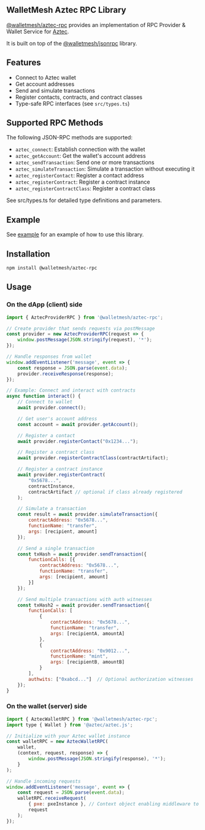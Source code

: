 ## WalletMesh Aztec RPC Library

[@walletmesh/aztec-rpc](https://github.com/WalletMesh/aztec/tree/main/packages/rpc) provides an implementation of
RPC Provider & Wallet Service for [Aztec](https://aztec.network).

It is built on top of the
[@walletmesh/jsonrpc](https://github.com/WalletMesh/wm-core/tree/main/packages/jsonrpc#readme) library.

## Features

- Connect to Aztec wallet
- Get account addresses
- Send and simulate transactions
- Register contacts, contracts, and contract classes
- Type-safe RPC interfaces (see `src/types.ts`)

## Supported RPC Methods

The following JSON-RPC methods are supported:

* `aztec_connect`: Establish connection with the wallet
* `aztec_getAccount`: Get the wallet's account address
* `aztec_sendTransaction`: Send one or more transactions
* `aztec_simulateTransaction`: Simulate a transaction without executing it
* `aztec_registerContact`: Register a contact address
* `aztec_registerContract`: Register a contract instance
* `aztec_registerContractClass`: Register a contract class

See src/types.ts for detailed type definitions and parameters.

## Example

See [example](https://github.com/WalletMesh/aztec/tree/main/packages/example)
for an example of how to use this library.

## Installation

```bash
npm install @walletmesh/aztec-rpc
```

## Usage

### On the dApp (client) side

```js
import { AztecProviderRPC } from '@walletmesh/aztec-rpc';

// Create provider that sends requests via postMessage
const provider = new AztecProviderRPC(request => {
    window.postMessage(JSON.stringify(request), '*');
});

// Handle responses from wallet
window.addEventListener('message', event => {
    const response = JSON.parse(event.data);
    provider.receiveResponse(response);
});

// Example: Connect and interact with contracts
async function interact() {
    // Connect to wallet
    await provider.connect();

    // Get user's account address
    const account = await provider.getAccount();

    // Register a contact
    await provider.registerContact("0x1234...");

    // Register a contract class
    await provider.registerContractClass(contractArtifact);

    // Register a contract instance
    await provider.registerContract(
        "0x5678...",
        contractInstance,
        contractArtifact // optional if class already registered
    );

    // Simulate a transaction
    const result = await provider.simulateTransaction({
        contractAddress: "0x5678...",
        functionName: "transfer",
        args: [recipient, amount]
    });

    // Send a single transaction
    const txHash = await provider.sendTransaction({
        functionCalls: [{
            contractAddress: "0x5678...",
            functionName: "transfer",
            args: [recipient, amount]
        }]
    });

    // Send multiple transactions with auth witnesses
    const txHash2 = await provider.sendTransaction({
        functionCalls: [
            {
                contractAddress: "0x5678...",
                functionName: "transfer",
                args: [recipientA, amountA]
            },
            {
                contractAddress: "0x9012...",
                functionName: "mint",
                args: [recipientB, amountB]
            }
        ],
        authwits: ["0xabcd..."]  // Optional authorization witnesses
    });
}
```

### On the wallet (server) side
```js
import { AztecWalletRPC } from '@walletmesh/aztec-rpc';
import type { Wallet } from '@aztec/aztec.js';

// Initialize with your Aztec wallet instance
const walletRPC = new AztecWalletRPC(
    wallet,
    (context, request, response) => {
        window.postMessage(JSON.stringify(response), '*');
    }
);

// Handle incoming requests
window.addEventListener('message', event => {
    const request = JSON.parse(event.data);
    walletRPC.receiveRequest(
        { pxe: pxeInstance }, // Context object enabling middleware to access the PXE
        request
    );
});
```
